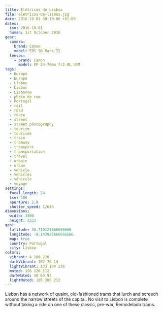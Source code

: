 ```yaml
---
title: Elétricos de Lisboa
file: eletricos-de-lisboa.jpg
date: 2016-10-01 08:10:00 +01:00
dates:
  iso: 2016-10-01
  human: 1st October 2016
gear:
  camera:
    brand: Canon
    model: EOS 5D Mark II
  lenses:
    - brand: Canon
      model: EF 24-70mm f/2.8L USM
tags:
  - Europa
  - Europe
  - Lisboa
  - Lisbon
  - Lisbonne
  - photo de rue
  - Portugal
  - rail
  - road
  - route
  - street
  - street photography
  - tourism
  - tourisme
  - train
  - tramway
  - transport
  - transportation
  - travel
  - urbain
  - urban
  - vehicle
  - vehicles
  - véhicule
  - voyage
settings:
  focal_length: 24
  iso: 100
  aperture: 2.8
  shutter_speed: 1/640
dimensions:
  width: 3500
  height: 2333
geo:
  latitude: 38.710121666666666
  longitude: -9.142921666666666
  map: true
  country: Portugal
  city: Lisboa
colors:
  vibrant: 4 100 220
  darkVibrant: 107 76 14
  lightVibrant: 133 184 236
  muted: 156 126 112
  darkMuted: 48 69 93
  lightMuted: 186 200 212
---
```


Lisbon has a network of quaint, old-fashioned trams that lurch and screech around the narrow streets of the capital. No visit to Lisbon is complete without taking a ride on one of these classic, pre-war, Remodelado trams.
